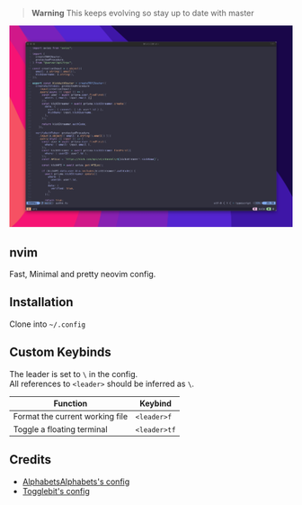 > **Warning**
> This keeps evolving so stay up to date with master

![image](./nvim_conf.png)

## nvim

Fast, Minimal and pretty neovim config.

## Installation

Clone into `~/.config`

## Custom Keybinds

The leader is set to `\` in the config.<br />
All references to `<leader>` should be inferred as `\`.

|Function|Keybind|
|---|---|
|Format the current working file|`<leader>f`|
|Toggle a floating terminal|`<leader>tf`|

## Credits

- [AlphabetsAlphabets's config](https://github.com/AlphabetsAlphabets/nvim)
- [Togglebit's config](https://github.com/togglebyte/nvim)
